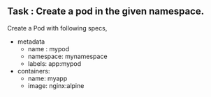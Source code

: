 

## Task : Create a pod in the given namespace.

Create a Pod with following specs,

  * metadata
    * name : mypod
    * namespace: mynamespace
    * labels:
        app:mypod
  * containers:
    * name: myapp
    * image: nginx:alpine
